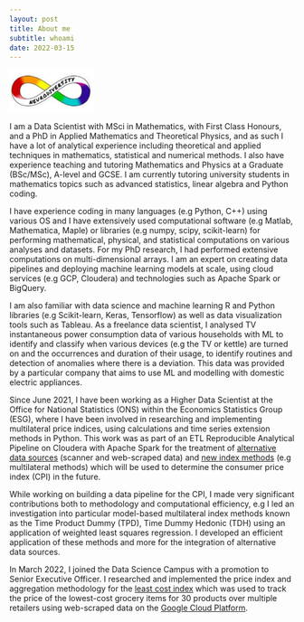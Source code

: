 ```yaml
---
layout: post
title: About me
subtitle: whoami
date: 2022-03-15
---
```

<img src="/assets/img/neurodiversity.png" alt="isolated" width="150"/>

I am a Data Scientist with MSci in Mathematics, with First Class Honours, and a PhD in Applied Mathematics and Theoretical Physics, and as such I have a lot of analytical experience including theoretical and applied techniques in mathematics, statistical and numerical methods. I also have experience teaching and tutoring Mathematics and Physics at a Graduate (BSc/MSc), A-level and GCSE. I am currently tutoring university students in mathematics topics such as advanced statistics, linear algebra and Python coding.

I have experience coding in many languages (e.g Python, C++) using various OS and I have extensively used computational software (e.g Matlab, Mathematica, Maple) or libraries (e.g numpy, scipy, scikit-learn) for performing mathematical, physical, and statistical computations on various analyses and datasets. For my PhD research, I had performed extensive computations on multi-dimensional arrays. I am an expert on creating data pipelines and deploying machine learning models at scale, using cloud services (e.g GCP, Cloudera) and technologies such as Apache Spark or BigQuery.

I am also familiar with data science and machine learning R and Python libraries (e.g Scikit-learn, Keras, Tensorflow) as well as data visualization tools such as Tableau. As a freelance data scientist, I analysed TV instantaneous power consumption data of various households with ML to identify and classify when various devices (e.g the TV or kettle) are turned on and the occurrences and duration of their usage, to identify routines and detection of anomalies where there is a deviation. This data was provided by a particular company that aims to use ML and modelling with domestic electric appliances.

Since June 2021, I have been working as a Higher Data Scientist at the Office for National Statistics (ONS) within the Economics Statistics Group (ESG), where I have been involved in researching and implementing multilateral price indices, using calculations and time series extension methods in Python. This work was as part of an ETL Reproducible Analytical Pipeline on Cloudera with Apache Spark for the treatment of [alternative data sources](https://www.ons.gov.uk/economy/inflationandpriceindices/articles/introducingalternativedataintoconsumerpricestatisticsaggregationandweights/2021-11-09) (scanner and web-scraped data) and [new index methods](https://www.ons.gov.uk/economy/inflationandpriceindices/articles/newindexnumbermethodsinconsumerpricestatistics/2020-09-01) (e.g multilateral methods) which will be used to determine the consumer price index (CPI) in the future. 

While working on building a data pipeline for the CPI, I made very significant contributions both to methodology and computational efficiency, e.g I led an investigation into particular model-based multilateral index methods known as the Time Product Dummy (TPD), Time Dummy Hedonic (TDH) using an application of weighted least squares regression. I developed an efficient application of these methods and more for the integration of alternative data sources.

In March 2022, I joined the Data Science Campus with a promotion to Senior Executive Officer. I researched and implemented the price index and aggregation methodology for the [least cost index](https://www.ons.gov.uk/economy/inflationandpriceindices/articles/trackingthelowestcostgroceryitemsukexperimentalanalysis/april2021toapril2022) which was used to track the price of the lowest-cost grocery items for 30 products over multiple retailers using web-scraped data on the [Google Cloud Platform](https://cloud.google.com/).